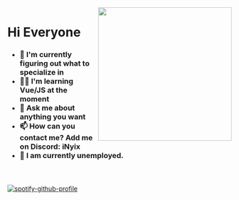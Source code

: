 <img id='gif' align="right" src="https://nya-network.com/assets/inyix-pfp.png" width="300">
<header align="left">
    <h1 align="left">Hi Everyone</h1>
    <h3 align="left">
        <ul>
            <li>🔭 I'm currently figuring out what to specialize in</li>
            <li>👨‍🎓 I'm learning Vue/JS at the moment</li>
            <li>💬 Ask me about anything you want</li>
            <li>📫 How can you contact me? Add me on Discord: iNyix</li>
            <li>💼 I am currently unemployed. </li>
        </ul>
    </h3>
</header>

[![spotify-github-profile](https://spotify-github-profile.kittinanx.com/api/view?uid=31fgciokdiwq27yvijoieth6hayy&cover_image=true&theme=novatorem&show_offline=false&background_color=121212&interchange=false&bar_color=ff0000&bar_color_cover=false)](https://github.com/iNyix)
